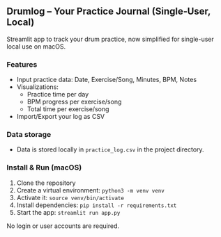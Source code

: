 ## Drumlog – Your Practice Journal (Single‑User, Local)

Streamlit app to track your drum practice, now simplified for single-user local use on macOS.

### Features

- Input practice data: Date, Exercise/Song, Minutes, BPM, Notes
- Visualizations:
  - Practice time per day
  - BPM progress per exercise/song
  - Total time per exercise/song
- Import/Export your log as CSV

### Data storage

- Data is stored locally in `practice_log.csv` in the project directory.

### Install & Run (macOS)

1. Clone the repository
2. Create a virtual environment: `python3 -m venv venv`
3. Activate it: `source venv/bin/activate`
4. Install dependencies: `pip install -r requirements.txt`
5. Start the app: `streamlit run app.py`

No login or user accounts are required.

